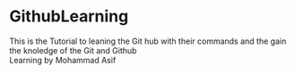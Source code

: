 # GithubLearning
This is the Tutorial to leaning the Git hub with their commands and the gain the knoledge of the Git and Github
<br>
Learning by Mohammad Asif
